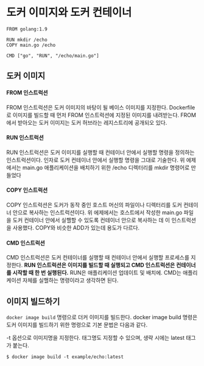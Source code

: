 # 도커 이미지와 도커 컨테이너



```
FROM golang:1.9

RUN mkdir /echo
COPY main.go /echo

CMD ["go", "RUN", "/echo/main.go"]
```



## 도커 이미지

#### FROM 인스트럭션

FROM 인스트럭션은 도커 이미지의 바탕이 될 베이스 이미지를 지정한다. Dockerfile로 이미지를 빌드할 때 먼저 FROM 인스트럭션에 지정된 이미지를 내려받는다. FROM에서 받아오는 도커 이미지는 도커 허브라는 레지스트리에 공개되오 있다.

#### RUN 인스트럭션

RUN 인스트럭션은 도커 이미지를 실행할 때 컨테이너 안에서 실행할 명령을 정의하는 인스트럭션이다. 인자로 도커 컨테이너 안에서 실행할 명령을 그대로 기술한다. 위 에제에서는 main.go 애플리케이션을 배치하기 위한 /echo 디렉터리를 mkdir 명령어로 만들었다

#### COPY 인스트럭션

COPY 인스트럭션은 도커가 동작 중인 호스트 머신의 파일이나 디렉터리를 도커 컨테이너 안으로 복사하는 인스트럭션이다. 위 에제에서는 호스트에서 작성한 main.go 파일을 도커 컨테이너 안에서 실핼할 수 있도록 컨테이너 안으로 복사하는 데 이 인스트럭션을 사용했다. COPY와 비슷한 ADD가 있는데 용도가 다르다.

#### CMD 인스트럭션

CMD 인스트럭션은 도커 컨테이너를 실행할 때 컨테이너 안에서 실행할 프로세스를 지정한다. **RUN 인스트럭션은 이미지를 빌드할 때 실행되고 CMD 인스트럭션은 컨테이너를 시작할 때 한 번 실행된다.** RUN은 애플리케이션 업데이트 및 배치에. CMD는 애플리케이션 자체를 실핼하는 명령이라고 생각하면 된다.



## 이미지 빌드하기

`docker image build` 명령으로 더커 이미지를 빌드한다. docker image build 명령은 도커 이미지를 빌드하기 위한 명령으로 기본 문법은 다음과 같다.

-t 옵션으로 이미지명을 지정한다. 태그명도 지정할 수 있으며, 생략 시에는 latest 태그가 붙는다.

```
$ docker image build -t example/echo:latest
```